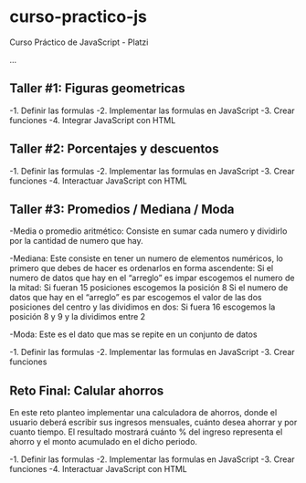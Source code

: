 # curso-practico-js
Curso Práctico de JavaScript - Platzi

...

## Taller #1: Figuras geometricas

-1. Definir las formulas
-2. Implementar las formulas en JavaScript
-3. Crear funciones
-4. Integrar JavaScript con HTML


## Taller #2: Porcentajes y descuentos
-1. Definir las formulas
-2. Implementar las formulas en JavaScript
-3. Crear funciones
-4. Interactuar JavaScript con HTML


## Taller #3: Promedios / Mediana / Moda
-Media o promedio aritmético: Consiste en sumar cada numero y dividirlo por la cantidad de numero que hay.

-Mediana: Este consiste en tener un numero de elementos numéricos, lo primero que debes de hacer es ordenarlos en forma ascendente:
Si el numero de datos que hay en el “arreglo” es impar escogemos el numero de la mitad: Si fueran 15 posiciones escogemos la posición 8
Si el numero de datos que hay en el “arreglo” es par escogemos el valor de las dos posiciones del centro y las dividimos en dos: Si fuera 16 escogemos la posición 8 y 9 y la dividimos entre 2

-Moda: Este es el dato que mas se repite en un conjunto de datos

-1. Definir las formulas
-2. Implementar las formulas en JavaScript
-3. Crear funciones

## Reto Final: Calular ahorros
En este reto planteo implementar una calculadora de ahorros, donde el usuario deberá escribir sus ingresos mensuales, cuánto desea ahorrar y por cuanto tiempo.
El resultado mostrará cuánto % del ingreso representa el ahorro y el monto acumulado en el dicho periodo.

-1. Definir las formulas
-2. Implementar las formulas en JavaScript
-3. Crear funciones
-4. Interactuar JavaScript con HTML